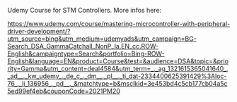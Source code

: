Udemy Course for STM Controllers. More infos here:  

https://www.udemy.com/course/mastering-microcontroller-with-peripheral-driver-development/?utm_source=bing&utm_medium=udemyads&utm_campaign=BG-Search_DSA_GammaCatchall_NonP_la.EN_cc.ROW-English&campaigntype=Search&portfolio=Bing-ROW-English&language=EN&product=Course&test=&audience=DSA&topic=&priority=Gamma&utm_content=deal4584&utm_term=_._ag_1321615365041640_._ad__._kw_udemy_._de_c_._dm__._pl__._ti_dat-2334400625391429%3Aloc-76_._li_136956_._pd__._&matchtype=b&msclkid=3e453bd4c5cb177cb04a5c5ed99ef4eb&couponCode=2021PM20

